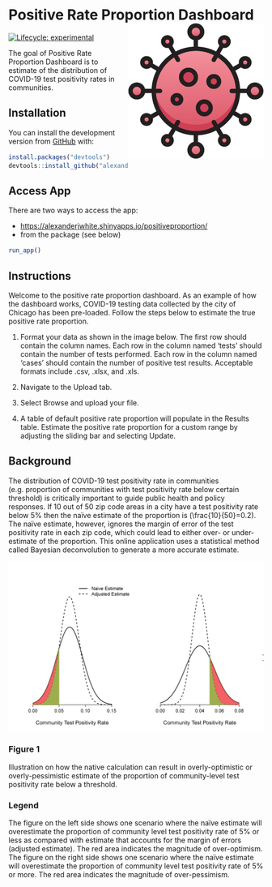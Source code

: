 
<!-- README.md is generated from README.Rmd. Please edit that file -->

# Positive Rate Proportion Dashboard <img src="./inst/data/Coronavirus.png" align="right" />

<!-- badges: start -->

[![Lifecycle:
experimental](https://img.shields.io/badge/lifecycle-experimental-orange.svg)](https://www.tidyverse.org/lifecycle/#experimental)
<!-- badges: end -->

The goal of Positive Rate Proportion Dashboard is to estimate of the
distribution of COVID-19 test positivity rates in communities.

## Installation

You can install the development version from
[GitHub](https://github.com/) with:

``` r
install.packages("devtools")
devtools::install_github("alexanderjwhite/covid_proportion_estimation")
```

## Access App

There are two ways to access the app:

  - <https://alexanderjwhite.shinyapps.io/positiveproportion/>
  - from the package (see below)

<!-- end list -->

``` r
run_app()
```

## Instructions

Welcome to the positive rate proportion dashboard. As an example of how
the dashboard works, COVID-19 testing data collected by the city of
Chicago has been pre-loaded. Follow the steps below to estimate the true
positive rate proportion.

1.  Format your data as shown in the image below. The first row should
    contain the column names. Each row in the column named ‘tests’
    should contain the number of tests performed. Each row in the column
    named ‘cases’ should contain the number of positive test results.
    Acceptable formats include .csv, .xlsx, and .xls.

2.  Navigate to the Upload tab.

3.  Select Browse and upload your file.

4.  A table of default positive rate proportion will populate in the
    Results table. Estimate the positive rate proportion for a custom
    range by adjusting the sliding bar and selecting Update.

## Background

The distribution of COVID-19 test positivity rate in communities
(e.g. proportion of communities with test positivity rate below certain
threshold) is critically important to guide public health and policy
responses. If 10 out of 50 zip code areas in a city have a test
positivity rate below 5% then the naïve estimate of the proportion is
\(\frac{10}{50}=0.2\). The naïve estimate, however, ignores the margin
of error of the test positivity rate in each zip code, which could lead
to either over- or under-estimate of the proportion. This online
application uses a statistical method called Bayesian deconvolution to
generate a more accurate estimate.

![](inst/data/figure_1.png)

### Figure 1

Illustration on how the native calculation can result in
overly-optimistic or overly-pessimistic estimate of the proportion of
community-level test positivity rate below a threshold.

### Legend

The figure on the left side shows one scenario where the naïve estimate
will overestimate the proportion of community level test positivity rate
of 5% or less as compared with estimate that accounts for the margin of
errors (adjusted estimate). The red area indicates the magnitude of
over-optimism. The figure on the right side shows one scenario where the
naïve estimate will overestimate the proportion of community level test
positivity rate of 5% or more. The red area indicates the magnitude of
over-pessimism.
